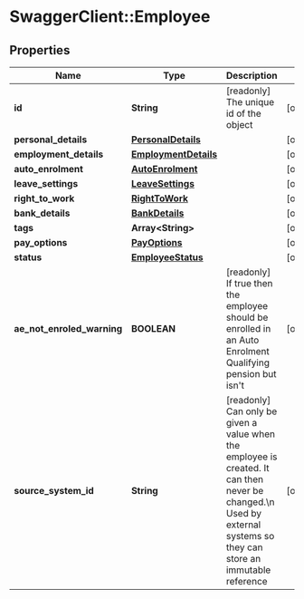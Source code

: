 # SwaggerClient::Employee

## Properties
Name | Type | Description | Notes
------------ | ------------- | ------------- | -------------
**id** | **String** | [readonly] The unique id of the object | [optional] 
**personal_details** | [**PersonalDetails**](PersonalDetails.md) |  | [optional] 
**employment_details** | [**EmploymentDetails**](EmploymentDetails.md) |  | [optional] 
**auto_enrolment** | [**AutoEnrolment**](AutoEnrolment.md) |  | [optional] 
**leave_settings** | [**LeaveSettings**](LeaveSettings.md) |  | [optional] 
**right_to_work** | [**RightToWork**](RightToWork.md) |  | [optional] 
**bank_details** | [**BankDetails**](BankDetails.md) |  | [optional] 
**tags** | **Array&lt;String&gt;** |  | [optional] 
**pay_options** | [**PayOptions**](PayOptions.md) |  | [optional] 
**status** | [**EmployeeStatus**](EmployeeStatus.md) |  | [optional] 
**ae_not_enroled_warning** | **BOOLEAN** | [readonly] If true then the employee should be enrolled in an Auto Enrolment Qualifying pension but isn&#x27;t | [optional] 
**source_system_id** | **String** | [readonly] Can only be given a value when the employee is created. It can then never be changed.\\n  Used by external systems so they can store an immutable reference | [optional] 

